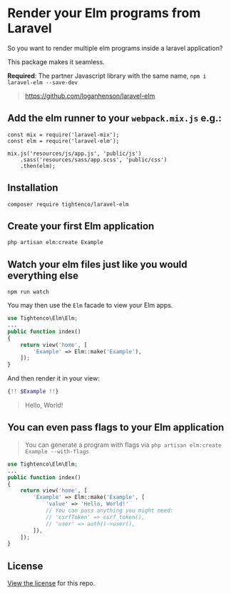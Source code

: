# Render your Elm programs from Laravel

So you want to render multiple elm programs inside a laravel application?

This package makes it seamless.

**Required**: The partner Javascript library with the same name, `npm i laravel-elm --save-dev`
> https://github.com/loganhenson/laravel-elm

## Add the elm runner to your `webpack.mix.js` e.g.:
```
const mix = require('laravel-mix');
const elm = require('laravel-elm');

mix.js('resources/js/app.js', 'public/js')
    .sass('resources/sass/app.scss', 'public/css')
    .then(elm);
```

## Installation

```
composer require tightenco/laravel-elm
```

## Create your first Elm application
```
php artisan elm:create Example
```

## Watch your elm files just like you would everything else
```
npm run watch
```

You may then use the `Elm` facade to view your Elm apps.

```php
use Tightenco\Elm\Elm;
...
public function index()
{
    return view('home', [
        'Example' => Elm::make('Example'),
    ]);
}
```

And then render it in your view:

```php
{!! $Example !!}
```

> Hello, World!

## You can even pass flags to your Elm application
> You can generate a program with flags via `php artisan elm:create Example --with-flags`

```php
use Tightenco\Elm\Elm;
...
public function index()
{
    return view('home', [
        'Example' => Elm::make('Example', [
            'value' => 'Hello, World!'
            // You can pass anything you might need:
            // 'csrfToken' => csrf_token(),
            // 'user' => auth()->user(),
        ]),
    ]);
}
```

## License

[View the license](https://github.com/tightenco/laravel-elm/blob/master/LICENSE) for this repo.
